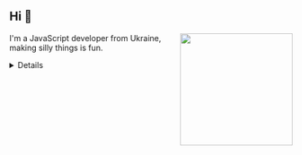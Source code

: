 ##  Hi 👋

<img align='right' class="rounded-circle" src='https://octodex.github.com/images/nyantocat.gif' width='200'>

I'm a JavaScript developer from Ukraine, making silly things is fun.

<details>
  
### What I do 📜

I make different funny applications on JavaScript, HTML, CSS through them I learn new features. 
So far I'm still a baby in the frontend, but I'm working on it)

### Languages 🌐

| Language      | Proficiency                                                               |
| ------------- | ------------------------------------------------------------------------- |
| English       | B2                                                                        |
| Russian       | C2                                                                        |
| Ukrainian     | Native                                                                    |

## What I'm currently learning 📚

- Diving into React
- Improving the Canvas experience
- Practicing HTML+CSS skills
</details>
